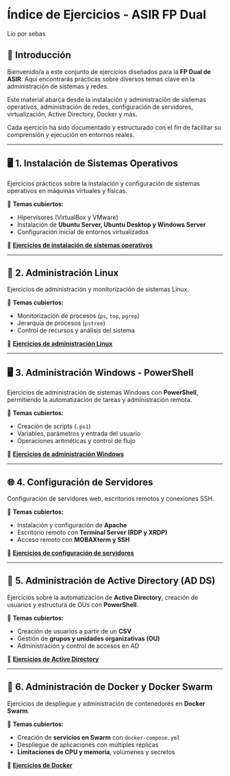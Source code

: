 # Índice de Ejercicios - ASIR FP Dual  
Lio por sebas
## 📌 Introducción  
Bienvenido/a a este conjunto de ejercicios diseñados para la **FP Dual de ASIR**. Aquí encontrarás prácticas sobre diversos temas clave en la administración de sistemas y redes.  

Este material abarca desde la instalación y administración de sistemas operativos, administración de redes, configuración de servidores, virtualización, Active Directory, Docker y más.  

Cada ejercicio ha sido documentado y estructurado con el fin de facilitar su comprensión y ejecución en entornos reales.  

---

## 🖥️ 1. Instalación de Sistemas Operativos  
Ejercicios prácticos sobre la instalación y configuración de sistemas operativos en máquinas virtuales y físicas.  

📌 **Temas cubiertos:**  
- Hipervisores (VirtualBox y VMware)  
- Instalación de **Ubuntu Server, Ubuntu Desktop y Windows Server**  
- Configuración inicial de entornos virtualizados  

📄 **[Ejercicios de instalación de sistemas operativos](asir-enunciados\1-instalacion_sistemas.md)**

---

## 🐧 2. Administración Linux  
Ejercicios de administración y monitorización de sistemas Linux.  

📌 **Temas cubiertos:**  
- Monitorización de procesos (`ps`, `top`, `pgrep`)  
- Jerarquía de procesos (`pstree`)  
- Control de recursos y análisis del sistema  

📄 **[Ejercicios de administración Linux](asir-enunciados\2-configuracion_servidores.md)**

---

## 🖥️ 3. Administración Windows - PowerShell  
Ejercicios de administración de sistemas Windows con **PowerShell**, permitiendo la automatización de tareas y administración remota.  

📌 **Temas cubiertos:**  
- Creación de scripts (`.ps1`)  
- Variables, parámetros y entrada del usuario  
- Operaciones aritméticas y control de flujo  

📄 **[Ejercicios de administración Windows](asir-enunciados\3-administracion_windows.md)**

---

## 🌐 4. Configuración de Servidores  
Configuración de servidores web, escritorios remotos y conexiones SSH.  

📌 **Temas cubiertos:**  
- Instalación y configuración de **Apache**  
- Escritorio remoto con **Terminal Server (RDP y XRDP)**  
- Acceso remoto con **MOBAXterm y SSH**  

📄 **[Ejercicios de configuración de servidores](asir-enunciados\4-administracion_linux.md)**   

---

## 🏢 5. Administración de Active Directory (AD DS)  
Ejercicios sobre la automatización de **Active Directory**, creación de usuarios y estructura de OUs con **PowerShell**.  

📌 **Temas cubiertos:**  
- Creación de usuarios a partir de un **CSV**  
- Gestión de **grupos y unidades organizativas (OU)**  
- Administración y control de accesos en AD  

📄 **[Ejercicios de Active Directory](asir-enunciados\5-administracion_ad.md)**

---

## 🐳 6. Administración de Docker y Docker Swarm  
Ejercicios de despliegue y administración de contenedores en **Docker Swarm**.  

📌 **Temas cubiertos:**  
- Creación de **servicios en Swarm** con `docker-compose.yml`  
- Despliegue de aplicaciones con múltiples réplicas  
- **Limitaciones de CPU y memoria**, volúmenes y secretos  

📄 **[Ejercicios de Docker](asir-enunciados\6-administracion_docker.md)**

